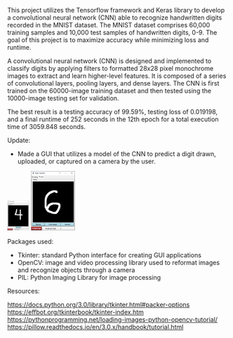 This project utilizes the Tensorflow framework and Keras library to develop a convolutional neural network (CNN) able to recognize handwritten digits recorded in the MNIST dataset. The MNIST dataset comprises 60,000 training samples and 10,000 test samples of handwritten digits, 0-9. The goal of this project is to maximize accuracy while minimizing loss and runtime. 

A convolutional neural network (CNN) is designed and implemented to classify digits by applying filters to formatted 28x28 pixel monochrome images to extract and learn higher-level features. It is composed of a series of convolutional layers, pooling layers, and dense layers. The CNN is first trained on the 60000-image training dataset and then tested using the 10000-image testing set for validation. 

The best result is a testing accuracy of 99.59%, testing loss of 0.019198, and a final runtime of 252 seconds in the 12th epoch for a total execution time of 3059.848 seconds.

Update:

- Made a GUI that utilizes a model of the CNN to predict a digit drawn, uploaded, or captured on a camera by the user.

<img src="https://github.com/kxxrxx/Digit-Classifier/blob/master/drawing_ex.PNG" width="50">
<img src="https://github.com/kxxrxx/Digit-Classifier/blob/master/image_ex.PNG" width="100">




Packages used:

- Tkinter: standard Python interface for creating GUI applications
- OpenCV: image and video processing library used to reformat images and recognize objects through a camera
- PIL: Python Imaging Library for image processing

Resources:

https://docs.python.org/3.0/library/tkinter.html#packer-options
https://effbot.org/tkinterbook/tkinter-index.htm
https://pythonprogramming.net/loading-images-python-opencv-tutorial/
https://pillow.readthedocs.io/en/3.0.x/handbook/tutorial.html
